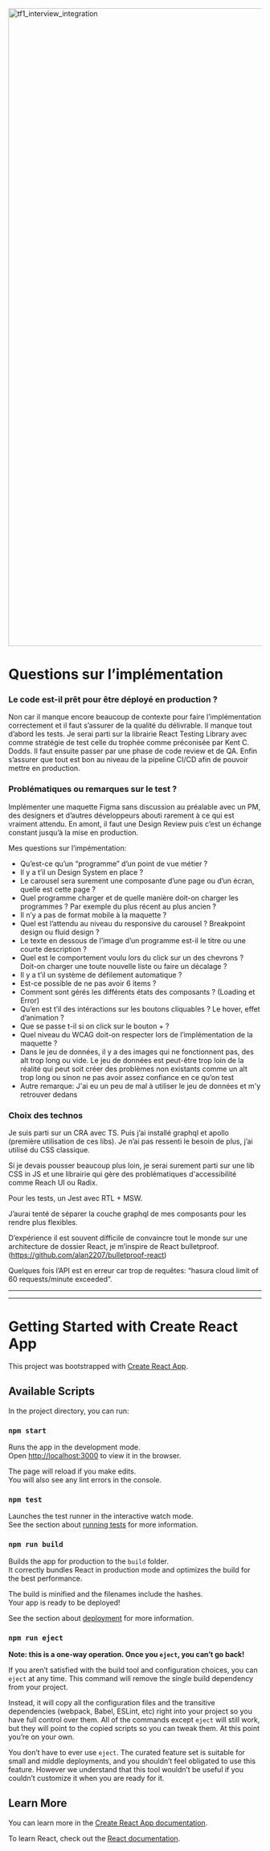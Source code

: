 <img width="1268" alt="tf1_interview_integration" src="https://user-images.githubusercontent.com/37420129/188679937-2bac6eab-4f07-4371-933e-d201c2bb7a73.png">



# Questions sur l’implémentation

### Le code est-il prêt pour être déployé en production ?

Non car il manque encore beaucoup de contexte pour faire l’implémentation correctement et il faut s’assurer de la qualité du délivrable. Il manque tout d’abord les tests. Je serai parti sur la librairie React Testing Library avec comme stratégie de test celle du trophée comme préconisée par Kent C. Dodds. Il faut ensuite passer par une phase de code review et de QA. Enfin s’assurer que tout est bon au niveau de la pipeline CI/CD afin de pouvoir mettre en production.

### Problématiques ou remarques sur le test ?

Implémenter une maquette Figma sans discussion au préalable avec un PM, des designers et d’autres développeurs abouti rarement à ce qui est vraiment attendu. En amont, il faut une Design Review puis c’est un échange constant jusqu’à la mise en production. 

Mes questions sur l’impémentation:

- Qu’est-ce qu’un “programme” d’un point de vue métier ?
- Il y a t’il un Design System en place ?
- Le carousel sera surement une composante d’une page ou d’un écran, quelle est cette page ?
- Quel programme charger et de quelle manière doit-on charger les programmes ? Par exemple du plus récent au plus ancien ?
- Il n’y a pas de format mobile à la maquette ?
- Quel est l’attendu au niveau du responsive du carousel ? Breakpoint design ou fluid design ?
- Le texte en dessous de l’image d’un programme est-il le titre ou une courte description ?
- Quel est le comportement voulu lors du click sur un des chevrons ? Doit-on charger une toute nouvelle liste ou faire un décalage ?
- Il y a t’il un système de défilement automatique ?
- Est-ce possible de ne pas avoir 6 items ?
- Comment sont gérés les différents états des composants ? (Loading et Error)
- Qu’en est t’il des intéractions sur les boutons cliquables ? Le hover, effet d’animation ?
- Que se passe t-il si on click sur le bouton + ?
- Quel niveau du WCAG doit-on respecter lors de l’implémentation de la maquette ?
- Dans le jeu de données, il y a des images qui ne fonctionnent pas, des alt trop long ou vide. Le jeu de données est peut-être trop loin de la réalité qui peut soit créer des problèmes non existants comme un alt trop long ou sinon ne pas avoir assez confiance en ce qu’on test
- Autre remarque: J'ai eu un peu de mal à utiliser le jeu de données et m'y retrouver dedans

### Choix des technos

Je suis parti sur un CRA avec TS. Puis j’ai installé graphql et apollo (première utilisation de ces libs). Je n’ai pas ressenti le besoin de plus, j’ai utilisé du CSS classique.

Si je devais pousser beaucoup plus loin, je serai surement parti sur une lib CSS in JS et une librairie qui gère des problématiques d'accessibilité comme Reach UI ou Radix.

Pour les tests, un Jest avec RTL + MSW.

J’aurai tenté de séparer la couche graphql de mes composants pour les rendre plus flexibles.

D’expérience il est souvent difficile de convaincre tout le monde sur une architecture de dossier React, je m’inspire de React bulletproof. (https://github.com/alan2207/bulletproof-react)

Quelques fois l’API est en erreur car trop de requêtes: “hasura cloud limit of 60 requests/minute exceeded”.

----
----


# Getting Started with Create React App

This project was bootstrapped with [Create React App](https://github.com/facebook/create-react-app).

## Available Scripts

In the project directory, you can run:

### `npm start`

Runs the app in the development mode.\
Open [http://localhost:3000](http://localhost:3000) to view it in the browser.

The page will reload if you make edits.\
You will also see any lint errors in the console.

### `npm test`

Launches the test runner in the interactive watch mode.\
See the section about [running tests](https://facebook.github.io/create-react-app/docs/running-tests) for more information.

### `npm run build`

Builds the app for production to the `build` folder.\
It correctly bundles React in production mode and optimizes the build for the best performance.

The build is minified and the filenames include the hashes.\
Your app is ready to be deployed!

See the section about [deployment](https://facebook.github.io/create-react-app/docs/deployment) for more information.

### `npm run eject`

**Note: this is a one-way operation. Once you `eject`, you can’t go back!**

If you aren’t satisfied with the build tool and configuration choices, you can `eject` at any time. This command will remove the single build dependency from your project.

Instead, it will copy all the configuration files and the transitive dependencies (webpack, Babel, ESLint, etc) right into your project so you have full control over them. All of the commands except `eject` will still work, but they will point to the copied scripts so you can tweak them. At this point you’re on your own.

You don’t have to ever use `eject`. The curated feature set is suitable for small and middle deployments, and you shouldn’t feel obligated to use this feature. However we understand that this tool wouldn’t be useful if you couldn’t customize it when you are ready for it.

## Learn More

You can learn more in the [Create React App documentation](https://facebook.github.io/create-react-app/docs/getting-started).

To learn React, check out the [React documentation](https://reactjs.org/).
